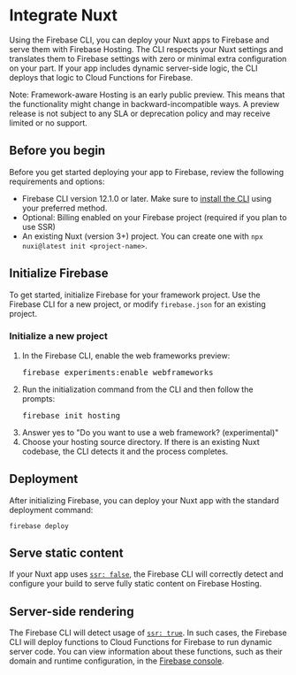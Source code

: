 # Integrate Nuxt

Using the Firebase CLI, you can deploy your Nuxt apps to Firebase and
serve them with Firebase Hosting. The CLI respects your Nuxt settings and
translates them to Firebase settings with zero or minimal extra configuration on
your part. If your app includes dynamic server-side logic, the CLI deploys that
logic to Cloud Functions for Firebase.

Note: Framework-aware Hosting is an early public preview. This means
that the functionality might change in backward-incompatible ways. A preview
release is not subject to any SLA or deprecation policy and may receive limited
or no support.

## Before you begin

Before you get started deploying your app to Firebase,
review the following requirements and options:

- Firebase CLI version 12.1.0 or later. Make sure to
  [install the CLI](https://firebase.google.com/docs/cli#install_the_firebase_cli)
  using your preferred method.
- Optional: Billing enabled on your Firebase project
  (required if you plan to use SSR)
- An existing Nuxt (version 3+) project. You can create one with `npx nuxi@latest init <project-name>`.


## Initialize Firebase

To get started, initialize Firebase for your framework project.
Use the Firebase CLI for a new project, or modify `firebase.json` for an
existing project.

### Initialize a new project

1. In the Firebase CLI, enable the web frameworks preview:
   <pre class="devsite-terminal">firebase experiments:enable webframeworks</pre>
2. Run the initialization command from the CLI and then follow the prompts:
   <pre class="devsite-terminal">firebase init hosting</pre>
3.  Answer yes to "Do you want to use a web framework? (experimental)"
4.  Choose your hosting source directory.
    If there is an existing Nuxt codebase,
    the CLI detects it and the process completes.

## Deployment

After initializing Firebase, you can deploy your Nuxt app with the standard
deployment command:

```shell
firebase deploy
```

## Serve static content

If your Nuxt app uses [`ssr: false`](https://nuxt.com/docs/api/configuration/nuxt-config#ssr), 
the Firebase CLI will correctly detect and configure your build to serve fully
static content on Firebase Hosting.

## Server-side rendering

The Firebase CLI will detect usage of [`ssr: true`](https://nuxt.com/docs/api/configuration/nuxt-config#ssr). 
In such cases, the Firebase CLI will deploy functions to Cloud Functions for Firebase to run dynamic 
server code. You can view information about these functions, such as their domain and runtime
configuration, in the [Firebase console](https://console.firebase.google.com/project/_/functions).